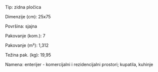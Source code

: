 Tip: zidna pločica

Dimenzije (cm): 25x75

Površina: sjajna

Pakovanje (kom.): 7

Pakovanje (m²): 1,312

Težina pak. (kg): 19,95

Namena: enterijer - komercijalni i rezidencijalni prostori; kupatila, kuhinje